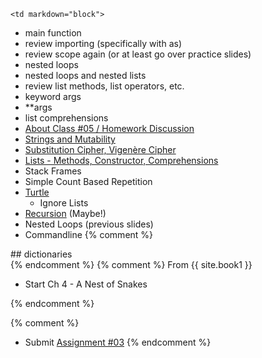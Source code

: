 	<td markdown="block">
* main function
* review importing (specifically with as)
* review scope again (or at least go over practice slides)
* nested loops
* nested loops and nested lists
* review list methods, list operators, etc.
* keyword args
* \*\*args
* list comprehensions
* [About Class #05 / Homework Discussion](slides/05/meta.html)
* [Strings and Mutability](slides/05/strings-mutability.html)
* [Substitution Cipher, Vigenère Cipher](slides/05/simple-cipher.html)
* [Lists - Methods, Constructor, Comprehensions](slides/05/lists-methods-constructor-comprehension.html)
* Stack Frames
* Simple Count Based Repetition
* [Turtle](slides/04/turtle.html)
    * Ignore Lists
* [Recursion](slides/04/recursion.html) (Maybe!)
* Nested Loops (previous slides)
* Commandline
{% comment %}

<section markdown="block">
## dictionaries

</section>
{% endcomment %}

</td>
{% comment %}
	<td markdown="block">
From {{ site.book1 }}

* Start Ch 4 - A Nest of Snakes
</td>
{% endcomment %}
	<td markdown="block">

{% comment %}
* Submit [Assignment #03](assignments/hw03.html)
{% endcomment %}
</td>
